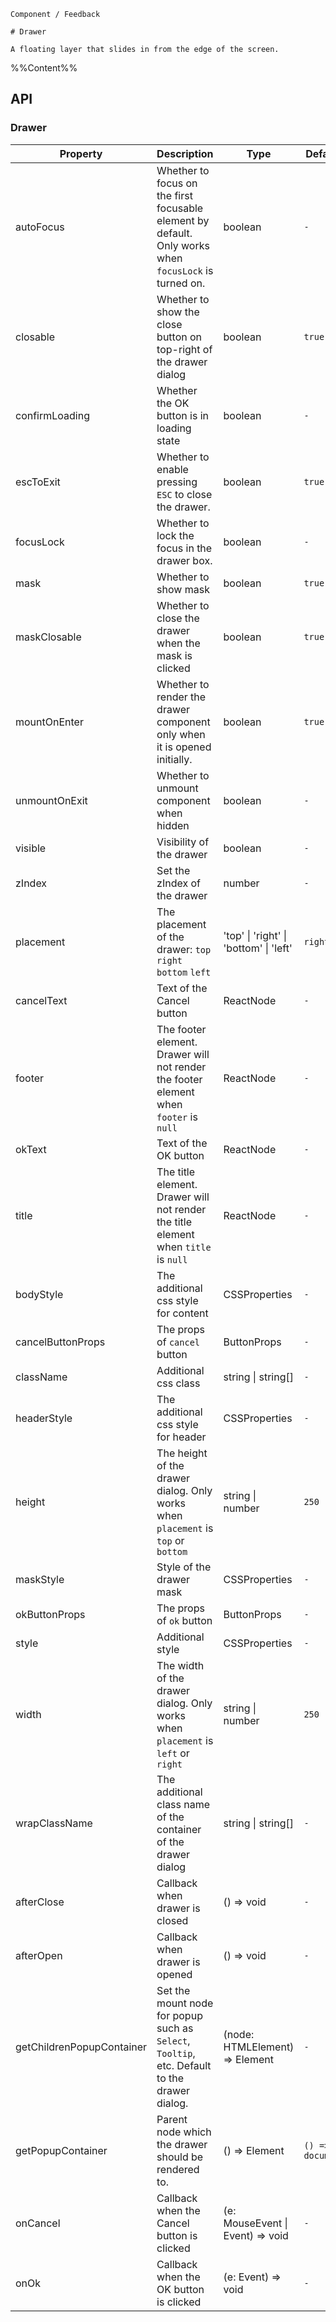 `````
Component / Feedback

# Drawer

A floating layer that slides in from the edge of the screen.
`````

%%Content%%

## API

### Drawer

|Property|Description|Type|DefaultValue|Version|
|---|---|---|---|---|
|autoFocus|Whether to focus on the first focusable element by default. Only works when `focusLock` is turned on.|boolean |`-`|2.13.0|
|closable|Whether to show the close button on top-right of the drawer dialog|boolean |`true`|-|
|confirmLoading|Whether the OK button is in loading state|boolean |`-`|-|
|escToExit|Whether to enable pressing `ESC` to close the drawer.|boolean |`true`|2.10.0|
|focusLock|Whether to lock the focus in the drawer box.|boolean |`-`|2.13.0|
|mask|Whether to show mask|boolean |`true`|-|
|maskClosable|Whether to close the drawer when the mask is clicked|boolean |`true`|-|
|mountOnEnter|Whether to render the drawer component only when it is opened initially.|boolean |`true`|-|
|unmountOnExit|Whether to unmount component when hidden|boolean |`-`|-|
|visible|Visibility of the drawer|boolean |`-`|-|
|zIndex|Set the zIndex of the drawer|number |`-`|2.42.0|
|placement|The placement of the drawer: `top` `right` `bottom` `left`|'top' \| 'right' \| 'bottom' \| 'left' |`right`|-|
|cancelText|Text of the Cancel button|ReactNode |`-`|-|
|footer|The footer element. Drawer will not render the footer element when `footer` is `null`|ReactNode |`-`|-|
|okText|Text of the OK button|ReactNode |`-`|-|
|title|The title element. Drawer will not render the title element when `title` is `null`|ReactNode |`-`|-|
|bodyStyle|The additional css style for content|CSSProperties |`-`|2.9.0|
|cancelButtonProps|The props of `cancel` button|ButtonProps |`-`|2.26.0|
|className|Additional css class|string \| string[] |`-`|-|
|headerStyle|The additional css style for header|CSSProperties |`-`|2.9.0|
|height|The height of the drawer dialog. Only works when `placement` is `top` or `bottom`|string \| number |`250`|-|
|maskStyle|Style of the drawer mask|CSSProperties |`-`|-|
|okButtonProps|The props of `ok` button|ButtonProps |`-`|2.26.0|
|style|Additional style|CSSProperties |`-`|-|
|width|The width of the drawer dialog. Only works when `placement` is `left` or `right`|string \| number |`250`|-|
|wrapClassName|The additional class name of the container of the drawer dialog|string \| string[] |`-`|-|
|afterClose|Callback when drawer is closed|() => void |`-`|-|
|afterOpen|Callback when drawer is opened|() => void |`-`|-|
|getChildrenPopupContainer|Set the mount node for popup such as `Select`, `Tooltip`, etc. Default to the drawer dialog.|(node: HTMLElement) => Element |`-`|-|
|getPopupContainer|Parent node which the drawer should be rendered to.|() => Element |`() => document.body`|-|
|onCancel|Callback when the Cancel button is clicked|(e: MouseEvent \| Event) => void |`-`|-|
|onOk|Callback when the OK button is clicked|(e: Event) => void |`-`|-|
